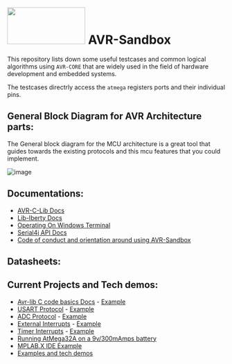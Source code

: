 # <img src="https://user-images.githubusercontent.com/60224159/178119492-91d3cc70-a88f-4b9a-94a0-ca7b68b1d861.png" width="180" height="85"> AVR-Sandbox 

This repository lists down some useful testcases and common logical algorithms using `AVR-CORE` that are widely used in the field of hardware development and embedded systems.

The testcases directrly access the `atmega` registers ports and their individual pins.

## General Block Diagram for AVR Architecture parts: 

The General block diagram for the MCU architecture is a great tool that guides towards the existing protocols and this mcu features that you could implement.

![image](https://user-images.githubusercontent.com/60224159/178119440-5a0fb95e-3dc6-4bc5-af58-9992d5c60221.png)

## Documentations:
- [AVR-C-Lib Docs](https://software-hardware-codesign.github.io/AVR-Sandbox/docs/avr-libc/avr-libc-user-manual/index.html)
- [Lib-Iberty Docs](https://software-hardware-codesign.github.io/AVR-Sandbox/docs/libiberty/libiberty.html)
- [Operating On Windows Terminal](https://software-hardware-codesign.github.io/AVR-Sandbox/HelloWindowsTerminal)
- [Serial4j API Docs](WIP)
- [Code of conduct and orientation around using AVR-Sandbox](WIP)

## Datasheets:

## Current Projects and Tech demos: 
- [Avr-lib C code basics Docs](https://software-hardware-codesign.github.io/AVR-Sandbox/AvrDataTypes) - [Example](https://github.com/Software-Hardware-Codesign/AVR-Sandbox/blob/master/AvrDataTypes/main/lib/AvrDataTypes.c)
- [USART Protocol](https://software-hardware-codesign.github.io/AVR-Sandbox/HelloUART) - [Example](https://github.com/Software-Hardware-Codesign/AVR-Sandbox/blob/master/HelloUART/main/lib/HelloUART.c)
- [ADC Protocol](https://software-hardware-codesign.github.io/AVR-Sandbox/HelloAnalogRead) - [Example](https://github.com/Software-Hardware-Codesign/AVR-Sandbox/blob/master/HelloAnalogRead/main/lib/HelloAnalogRead.c)
- [External Interrupts](https://software-hardware-codesign.github.io/AVR-Sandbox/HelloExternalInterrupts) - [Example](https://github.com/Software-Hardware-Codesign/AVR-Sandbox/blob/master/HelloExternalInterrupts/main/lib/HelloExternalInterrupts.c)
- [Timer Interrupts](https://software-hardware-codesign.github.io/AVR-Sandbox/HelloTimerInterrupts) - [Example](https://github.com/Software-Hardware-Codesign/AVR-Sandbox/blob/master/HelloTimerInterrupts/main/lib/HelloTimerInterrupt.c)
- [Running AtMega32A on a 9v/300mAmps battery](https://software-hardware-codesign.github.io/AVR-Sandbox/HelloUsbAsp)
- [MPLAB.X IDE Example](https://software-hardware-codesign.github.io/AVR-Sandbox/HelloMPLab.X)
- [Examples and tech demos](https://github.com/Software-Hardware-Codesign/AVR-Sandbox/projects/1?fullscreen=true)
